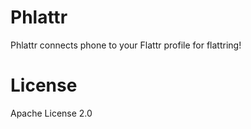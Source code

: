 # Phlattr

Phlattr connects phone to your Flattr profile for flattring!

# License

Apache License 2.0
